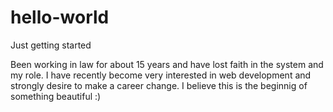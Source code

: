 # hello-world

Just getting started

Been working in law for about 15 years and have lost faith in the system and my role.  I have recently become very interested in web development and strongly desire to make a career change.  I believe this is the beginnig of something beautiful :)
